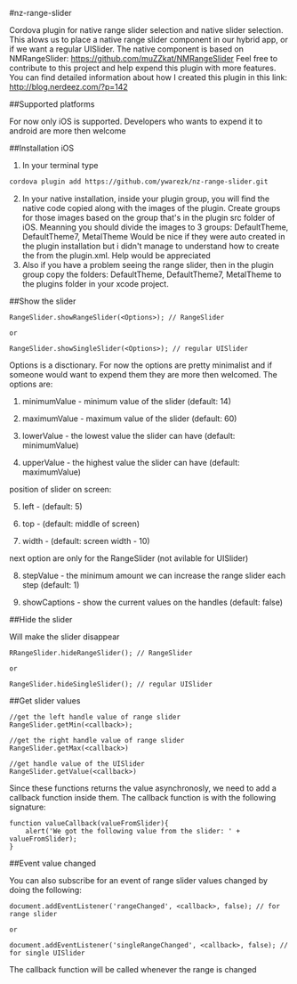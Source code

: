 
#nz-range-slider



Cordova plugin for native range slider selection and native slider selection.
This alows us to place a native range slider component in our hybrid app, or if we want a regular UISlider. 
The native component is based on NMRangeSlider: https://github.com/muZZkat/NMRangeSlider
Feel free to contribute to this project and help expend this plugin with more features.
You can find detailed information about how I created this plugin in this link: http://blog.nerdeez.com/?p=142



##Supported platforms


For now only iOS is supported.
Developers who wants to expend it to android are more then welcome



##Installation iOS


1. In your terminal type
  ```bash
  cordova plugin add https://github.com/ywarezk/nz-range-slider.git 
  ```
2. In your native installation, inside your plugin group, you will find the native code copied along with the images of the plugin. 
Create groups for those images based on the group that's in the plugin src folder of iOS. 
Meanning you should divide the images to 3 groups: DefaultTheme, DefaultTheme7, MetalTheme
Would be nice if they were auto created in the plugin installation but i didn't manage to understand how to create the from the plugin.xml.
Help would be appreciated
3. Also if you have a problem seeing the range slider, then in the plugin group copy the folders: DefaultTheme, DefaultTheme7, MetalTheme to the plugins folder in your xcode project.



##Show the slider


```
RangeSlider.showRangeSlider(<Options>); // RangeSlider

or

RangeSlider.showSingleSlider(<Options>); // regular UISlider
```
Options is a disctionary.
For now the options are pretty minimalist and if someone would want to expend them they are more then welcomed. 
The options are:

1. minimumValue - minimum value of the slider (default: 14)


2. maximumValue - maximum value of the slider (default: 60)


3. lowerValue - the lowest value the slider can have (default: minimumValue)


4. upperValue - the highest value the slider can have (default: maximumValue)


position of slider on screen:

5. left - (default: 5)

6. top - (default: middle of screen)

7. width - (default: screen width - 10)


next option are only for the RangeSlider (not avilable for UISlider)

8. stepValue - the minimum amount we can increase the range slider each step (default: 1)

8. showCaptions - show the current values on the handles (default: false)


##Hide the slider


Will make the slider disappear 
```
RRangeSlider.hideRangeSlider(); // RangeSlider

or

RangeSlider.hideSingleSlider(); // regular UISlider
```



##Get slider values


```
//get the left handle value of range slider
RangeSlider.getMin(<callback>);

//get the right handle value of range slider
RangeSlider.getMax(<callback>)

//get handle value of the UISlider
RangeSlider.getValue(<callback>)
```

Since these functions returns the value asynchronosly, we need to add a callback function inside them. 
The callback function is with the following signature: 
```
function valueCallback(valueFromSlider){
	alert('We got the following value from the slider: ' + valueFromSlider);
}
``` 



##Event value changed


You can also subscribe for an event of range slider values changed by doing the following: 
```
document.addEventListener('rangeChanged', <callback>, false); // for range slider

or

document.addEventListener('singleRangeChanged', <callback>, false); // for single UISlider
```
The callback function will be called whenever the range is changed





